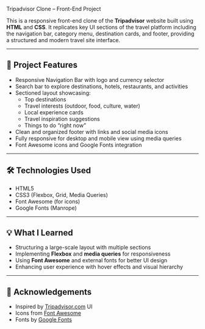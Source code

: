 Tripadvisor Clone – Front-End Project

This is a responsive front-end clone of the **Tripadvisor** website built using **HTML** and **CSS**. It replicates key UI sections of the travel platform including the navigation bar, category menu, destination cards, and footer, providing a structured and modern travel site interface.

---

## 📌 Project Features

- Responsive Navigation Bar with logo and currency selector  
- Search bar to explore destinations, hotels, restaurants, and activities  
- Sectioned layout showcasing:
  - Top destinations
  - Travel interests (outdoor, food, culture, water)
  - Local experience cards
  - Travel inspiration suggestions
  - Things to do “right now”
- Clean and organized footer with links and social media icons
- Fully responsive for desktop and mobile view using media queries
- Font Awesome icons and Google Fonts integration

---

## 🛠️ Technologies Used

- HTML5  
- CSS3 (Flexbox, Grid, Media Queries)  
- Font Awesome (for icons)  
- Google Fonts (Manrope)  

---

## 💡 What I Learned

- Structuring a large-scale layout with multiple sections
- Implementing **Flexbox** and **media queries** for responsiveness  
- Using **Font Awesome** and external fonts for better UI design  
- Enhancing user experience with hover effects and visual hierarchy

---


## 🙌 Acknowledgements

* Inspired by [Tripadvisor.com](https://www.tripadvisor.com/) UI
* Icons from [Font Awesome](https://fontawesome.com/)
* Fonts by [Google Fonts](https://fonts.google.com/)

